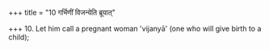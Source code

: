 +++
title = "10 गर्भिणीं विजन्येति ब्रूयात्"

+++
10. Let him call a pregnant woman 'vijanyā' (one who will give birth to a child);
